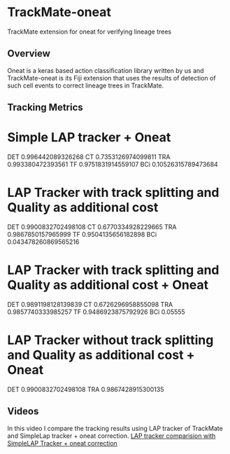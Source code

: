 # TrackMate-oneat
TrackMate extension for oneat for verifying lineage trees

## Overview
Oneat is a keras based action classification library written by us and TrackMate-oneat is its Fiji extension that uses the results of detection of such cell events to correct lineage trees in TrackMate.

## Tracking Metrics

# Simple LAP tracker + Oneat

DET	0.996442089326268     CT	0.7353126974099811    TRA	0.993380472393561     TF	0.9751831914559107   BCi	0.10526315789473684

# LAP Tracker with track splitting and Quality as additional cost

DET	0.9900832702498108    CT	0.6770334928229665    TRA	0.9867850157965999    TF	0.9504135656182898   BCi	0.043478260869565216


# LAP Tracker with track splitting and Quality as additional cost + Oneat

DET	0.9891198128139839    CT	0.6726296958855098    TRA	0.9857740333985257    TF	0.9486923875792926   BCi	0.05555

# LAP Tracker without track splitting and Quality as additional cost + Oneat
DET	0.9900832702498108                              TRA	0.9867428915300135


## Videos
In this video I compare the tracking results using LAP tracker of TrackMate and SimpleLap tracker + oneat correction. 
[LAP tracker comparision with SimpleLAP Tracker + oneat correction](https://youtu.be/9HZvWxr2fsY)
